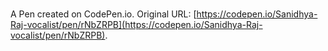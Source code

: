 # 

A Pen created on CodePen.io. Original URL: [https://codepen.io/Sanidhya-Raj-vocalist/pen/rNbZRPB](https://codepen.io/Sanidhya-Raj-vocalist/pen/rNbZRPB).

